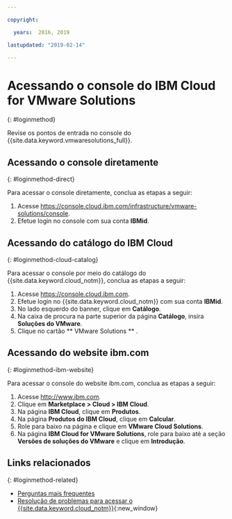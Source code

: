 ```yaml
---

copyright:

  years:  2016, 2019

lastupdated: "2019-02-14"

---
```


# Acessando o console do IBM Cloud for VMware Solutions
{: #loginmethod}

Revise os pontos de entrada no console do {{site.data.keyword.vmwaresolutions_full}}.

## Acessando o console diretamente
{: #loginmethod-direct}

Para acessar o console diretamente, conclua as etapas a seguir:
1. Acesse
   https://console.cloud.ibm.com/infrastructure/vmware-solutions/console.
2. Efetue login no console com sua conta **IBMid**.

## Acessando do catálogo do IBM Cloud
{: #loginmethod-cloud-catalog}

Para acessar o console por meio do catálogo do {{site.data.keyword.cloud_notm}}, conclua as etapas a seguir:
1. Acesse https://console.cloud.ibm.com.
2. Efetue login no {{site.data.keyword.cloud_notm}} com sua conta **IBMid**.
3. No lado esquerdo do banner, clique em **Catálogo**.
4. Na caixa de procura na parte superior da página **Catálogo**, insira **Soluções do VMware**.
5. Clique no cartão  ** VMware Solutions ** .

## Acessando do website ibm.com
{: #loginmethod-ibm-website}

Para acessar o console do website ibm.com, conclua as etapas a seguir:
1. Acesse http://www.ibm.com.
2. Clique em **Marketplace > Cloud > IBM Cloud**.
2. Na página **IBM Cloud**, clique em **Produtos**.
3. Na página **Produtos do IBM Cloud**, clique em **Calcular**.
4. Role para baixo na página e clique em **VMware Cloud Solutions**.
5. Na página **IBM Cloud for VMware Solutions**, role para baixo até a seção **Versões de soluções do VMware** e clique em **Introdução**.

## Links relacionados
{: #loginmethod-related}

* [Perguntas mais frequentes](/docs/services/vmwaresolutions/vmonic?topic=vmware-solutions-faq)
* [Resolução de problemas para acessar o {{site.data.keyword.cloud_notm}}](/docs/account?topic=account-accessing){:new_window}
